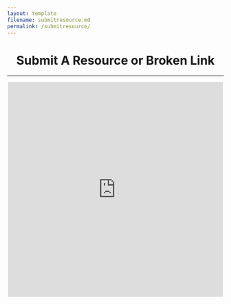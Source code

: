```yaml
---
layout: template
filename: submitresource.md
permalink: /submitresource/
---
```

<center><h1>Submit A Resource or Broken Link</h1></center>
<hr>

<center>
<iframe src="https://docs.google.com/forms/d/e/1FAIpQLScWz875XkB2rH-3kABTny1eByV3-Goup1kFUeN1ot-tHNvb7Q/viewform?embedded=true" width="500" height="500" frameborder="0" marginheight="0" marginwidth="0">Loading…</iframe>
</center>
